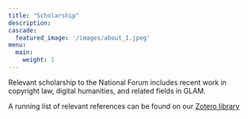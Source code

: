 ```yaml
---
title: "Scholarship"
description: 
cascade:
  featured_image: '/images/about_1.jpeg'
menu:
  main:
    weight: 1
---
```


Relevant scholarship to the National Forum includes recent work in copyright law, digital humanities, and related fields in GLAM. 

A running list of relevant references can be found on our [Zotero library](https://www.zotero.org/groups/5232836/data_speculations)



